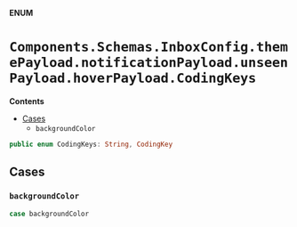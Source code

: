 **ENUM**

# `Components.Schemas.InboxConfig.themePayload.notificationPayload.unseenPayload.hoverPayload.CodingKeys`

**Contents**

- [Cases](#cases)
  - `backgroundColor`

```swift
public enum CodingKeys: String, CodingKey
```

## Cases
### `backgroundColor`

```swift
case backgroundColor
```
